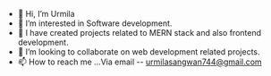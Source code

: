 - 👋 Hi, I’m Urmila
- 👀 I’m interested in Software development.
- 🌱 I have created projects related to MERN stack and also frontend development.
- 💞️ I’m looking to collaborate on web development related projects.
- 📫 How to reach me ...Via email -- urmilasangwan744@gmail.com

<!---
urmila1907/urmila1907 is a ✨ special ✨ repository because its `README.md` (this file) appears on your GitHub profile.
You can click the Preview link to take a look at your changes.
--->

